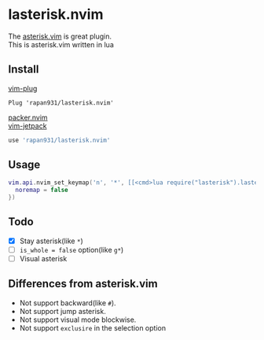 # lasterisk.nvim
The [asterisk.vim](https://github.com/haya14busa/vim-asterisk) is great plugin.  
This is asterisk.vim written in lua

## Install

[vim-plug](https://github.com/junegunn/vim-plug)

```vim
Plug 'rapan931/lasterisk.nvim'
```

[packer.nvim](https://github.com/wbthomason/packer.nvim)  
[vim-jetpack](https://github.com/tani/vim-jetpack)

```lua
use 'rapan931/lasterisk.nvim'
```

## Usage

```lua
vim.api.nvim_set_keymap('n', '*', [[<cmd>lua require("lasterisk").lasterisk_do({})<CR>]], {
  noremap = false
})
```

## Todo

- [x] Stay asterisk(like `*`)
- [ ] `is_whole = false` option(like `g*`)
- [ ] Visual asterisk

## Differences from asterisk.vim

- Not support backward(like `#`).
- Not support jump asterisk.
- Not support visual mode blockwise.
- Not support `exclusire` in the selection option

